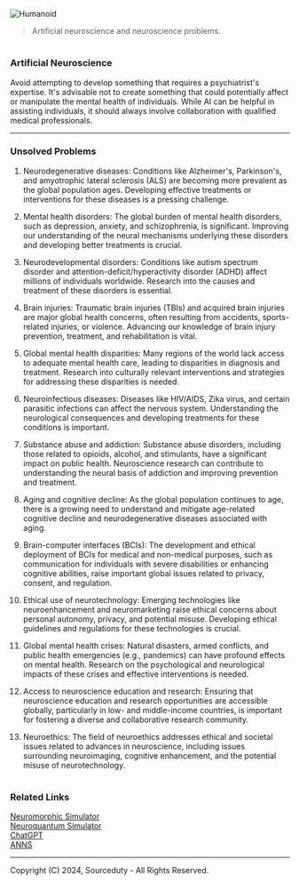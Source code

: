 ![Humanoid](https://github.com/user-attachments/assets/8a93649e-8534-4d10-be38-fe7e0febcf26)

> Artificial neuroscience and neuroscience problems.

#

### Artificial Neuroscience

Avoid attempting to develop something that requires a psychiatrist's expertise. It's advisable not to create something that could potentially affect or manipulate the mental health of individuals. While AI can be helpful in assisting individuals, it should always involve collaboration with qualified medical professionals.

***
### Unsolved Problems

1. Neurodegenerative diseases: Conditions like Alzheimer's, Parkinson's, and amyotrophic lateral sclerosis (ALS) are becoming more prevalent as the global population ages. Developing effective treatments or interventions for these diseases is a pressing challenge.

2. Mental health disorders: The global burden of mental health disorders, such as depression, anxiety, and schizophrenia, is significant. Improving our understanding of the neural mechanisms underlying these disorders and developing better treatments is crucial.

3. Neurodevelopmental disorders: Conditions like autism spectrum disorder and attention-deficit/hyperactivity disorder (ADHD) affect millions of individuals worldwide. Research into the causes and treatment of these disorders is essential.

4. Brain injuries: Traumatic brain injuries (TBIs) and acquired brain injuries are major global health concerns, often resulting from accidents, sports-related injuries, or violence. Advancing our knowledge of brain injury prevention, treatment, and rehabilitation is vital.

5. Global mental health disparities: Many regions of the world lack access to adequate mental health care, leading to disparities in diagnosis and treatment. Research into culturally relevant interventions and strategies for addressing these disparities is needed.

6. Neuroinfectious diseases: Diseases like HIV/AIDS, Zika virus, and certain parasitic infections can affect the nervous system. Understanding the neurological consequences and developing treatments for these conditions is important.

7. Substance abuse and addiction: Substance abuse disorders, including those related to opioids, alcohol, and stimulants, have a significant impact on public health. Neuroscience research can contribute to understanding the neural basis of addiction and improving prevention and treatment.

8. Aging and cognitive decline: As the global population continues to age, there is a growing need to understand and mitigate age-related cognitive decline and neurodegenerative diseases associated with aging.

9. Brain-computer interfaces (BCIs): The development and ethical deployment of BCIs for medical and non-medical purposes, such as communication for individuals with severe disabilities or enhancing cognitive abilities, raise important global issues related to privacy, consent, and regulation.

10. Ethical use of neurotechnology: Emerging technologies like neuroenhancement and neuromarketing raise ethical concerns about personal autonomy, privacy, and potential misuse. Developing ethical guidelines and regulations for these technologies is crucial.

11. Global mental health crises: Natural disasters, armed conflicts, and public health emergencies (e.g., pandemics) can have profound effects on mental health. Research on the psychological and neurological impacts of these crises and effective interventions is needed.

12. Access to neuroscience education and research: Ensuring that neuroscience education and research opportunities are accessible globally, particularly in low- and middle-income countries, is important for fostering a diverse and collaborative research community.

13. Neuroethics: The field of neuroethics addresses ethical and societal issues related to advances in neuroscience, including issues surrounding neuroimaging, cognitive enhancement, and the potential misuse of neurotechnology.

#
### Related Links

[Neuromorphic Simulator](https://github.com/sourceduty/Neuromorphic_Simulator)
<br>
[Neuroquantum Simulator](https://chatgpt.com/g/g-srlpn9o6e-neuroquantum-simulator)
<br>
[ChatGPT](https://github.com/sourceduty/ChatGPT)
<br>
[ANNS](https://github.com/sourceduty/ANNs)

***
Copyright (C) 2024, Sourceduty - All Rights Reserved.
